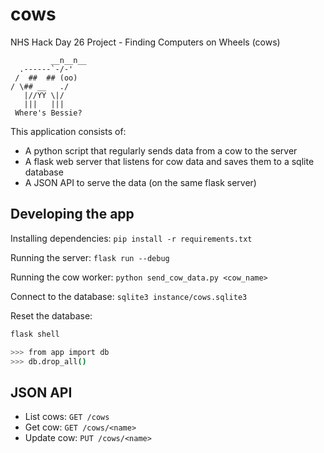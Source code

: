 # cows
NHS Hack Day 26 Project - Finding Computers on Wheels (cows)


             __n__n__
      .------`-/-'
     /  ##  ## (oo)
    / \## __   ./
       |//YY \|/
       |||   |||
     Where's Bessie?

This application consists of:
* A python script that regularly sends data from a cow to the server
* A flask web server that listens for cow data and saves them to a sqlite database
* A JSON API to serve the data (on the same flask server)

## Developing the app

Installing dependencies:
`pip install -r requirements.txt`

Running the server:
`flask run --debug`

Running the cow worker:
`python send_cow_data.py <cow_name>`

Connect to the database:
`sqlite3 instance/cows.sqlite3`

Reset the database:
```sh
flask shell

>>> from app import db
>>> db.drop_all()
```

## JSON API

* List cows: `GET /cows`
* Get cow: `GET /cows/<name>`
* Update cow: `PUT /cows/<name>`
